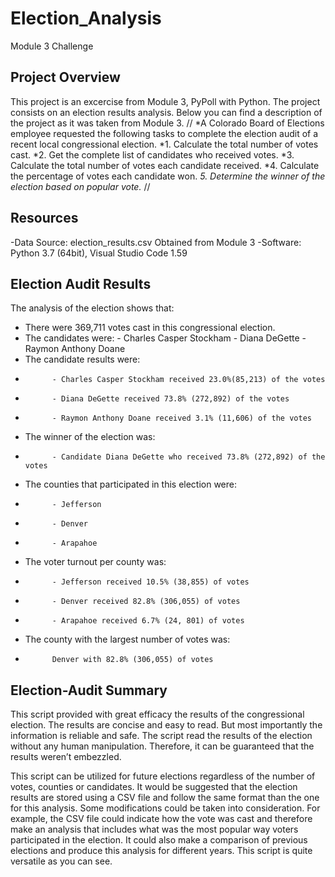 # Election_Analysis
Module 3 Challenge
## Project Overview
This project is an excercise from Module 3, PyPoll with Python. The project consists on an election results analysis. 
Below you can find a description of the project as it was taken from Module 3.
//
*A Colorado Board of Elections employee requested the following tasks to complete the election audit of a recent local congressional election. 
*1. Calculate the total number of votes cast.
*2. Get the complete list of candidates who received votes.
*3. Calculate the total number of votes each candidate received.
*4. Calculate the percentage of votes each candidate won.
*5. Determine the winner of the election based on popular vote.*
//

## Resources
-Data Source: election_results.csv Obtained from Module 3
-Software: Python 3.7 (64bit), Visual Studio Code 1.59

## Election Audit Results
The analysis of the election shows that:
- There were 369,711 votes cast in this congressional election.
- The candidates were:
            - Charles Casper Stockham
            - Diana DeGette
            - Raymon Anthony Doane
- The candidate results were:
-           - Charles Casper Stockham received 23.0%(85,213) of the votes
-           - Diana DeGette received 73.8% (272,892) of the votes
-           - Raymon Anthony Doane received 3.1% (11,606) of the votes
- The winner of the election was:
-           - Candidate Diana DeGette who received 73.8% (272,892) of the votes
- The counties that participated in this election were:
-           - Jefferson
-           - Denver
-           - Arapahoe
- The voter turnout per county was:
-           - Jefferson received 10.5% (38,855) of votes 
-           - Denver received 82.8% (306,055) of votes
-           - Arapahoe received 6.7% (24, 801) of votes
- The county with the largest number of votes was:
-           Denver with 82.8% (306,055) of votes

## Election-Audit Summary

This script provided with great efficacy the results of the congressional election. The results are concise and easy to read. But most importantly the information is reliable and safe. The script read the results of the election without any human manipulation. Therefore, it can be guaranteed that the results weren’t embezzled. 

This script can be utilized for future elections regardless of the number of votes, counties or candidates. It would be suggested that the election results are stored using a CSV file and follow the same format than the one for this analysis. Some modifications could be taken into consideration. For example, the CSV file could indicate how the vote was cast and therefore make an analysis that includes what was the most popular way voters participated in the election. It could also make a comparison of previous elections and produce this analysis for different years. This script is quite versatile as you can see. 


